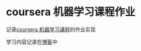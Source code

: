# coursera 机器学习课程作业 

记录[coursera 机器学习课程](https://www.coursera.org/learn/machine-learning)的作业实现

学习内容记录在[博客](http://whiledoing.me/2018/04/11/note/marching-learing-from-coursera-andrew-ng-course-note/)中
